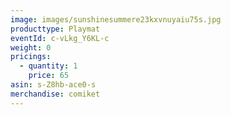 ```yaml
---
image: images/sunshinesummere23kxvnuyaiu75s.jpg
producttype: Playmat
eventId: c-vLkg_Y6KL-c
weight: 0
pricings:
  - quantity: 1
    price: 65
asin: s-Z8hb-ace0-s
merchandise: comiket
---
```

